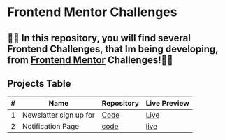 # Frontend Mentor Challenges

## 🤸‍♂️ In this repository, you will find several Frontend Challenges, that Im being developing, from <a href="www.frontendmentor.io/challenges" target="_blanc">Frontend Mentor</a> Challenges!🤸‍♂️


## Projects Table

| # | Name | Repository | Live Preview |
| --|----- | ----------- | ----------- | 
| 1 | Newslatter sign up for | [Code](https://github.com/SheltonFr/frontend-mentor-challenges/tree/main/newsletter-sign-up-with-success-message) | [Live](https://sheltonfr.github.io/frontend-mentor-challenges/newsletter-sign-up-with-success-message/) |
| 2 | Notification Page | [code](https://github.com/SheltonFr/frontend-mentor-challenges/tree/main/notifications-page) | [live](https://sheltonfr.github.io/frontend-mentor-challenges/notifications-page/)




